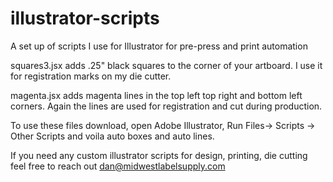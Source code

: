 # illustrator-scripts
A set up of scripts I use for Illustrator for pre-press and print automation

squares3.jsx adds .25" black squares to the corner of your artboard. I use it for registration marks on my die cutter.

magenta.jsx adds magenta lines in the top left top right and bottom left corners. Again the lines are used for registration and cut during production.

To use these files download, open Adobe Illustrator, Run Files-> Scripts -> Other Scripts and voila auto boxes and auto lines.

If you need any custom illustrator scripts for design, printing, die cutting feel free to reach out dan@midwestlabelsupply.com 
